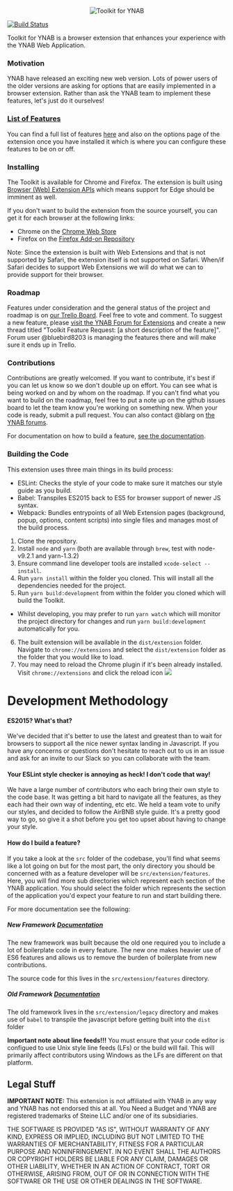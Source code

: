 <p align="center">
  <img src="http://i.imgur.com/SJhwBpU.png" alt="Toolkit for YNAB">
</p>

[![Build Status](https://travis-ci.org/toolkit-for-ynab/toolkit-for-ynab.svg?branch=master)](https://travis-ci.org/toolkit-for-ynab/toolkit-for-ynab)

Toolkit for YNAB is a browser extension that enhances your experience with the YNAB Web Application.

### Motivation
YNAB have released an exciting new web version. Lots of power users of the older
versions are asking for options that are easily implemented in a browser extension.
Rather than ask the YNAB team to implement these features, let's just do it
ourselves!


### [List of Features](/docs/feature-list.md)
You can find a full list of features [here](/docs/feature-list.md) and also on the options
page of the extension once you have installed it which is where you can configure these
features to be on or off.

### Installing
The Toolkit is available for Chrome and Firefox. The extension is built using [Browser (Web) Extension APIs](https://developer.mozilla.org/en-US/Add-ons/WebExtensions)
which means support for Edge should be imminent as well.

If you don't want to build the extension from the source yourself, you can get it for
each browser at the following links:

- Chrome on the [Chrome Web Store](https://chrome.google.com/webstore/detail/toolkit-for-ynab/lmhdkkhepllpnondndgpgclfjnlofgjl)
- Firefox on the [Firefox Add-on Repository](https://addons.mozilla.org/firefox/addon/toolkit-for-ynab/)

Note: Since the extension is built with Web Extensions and that is not supported by Safari,
the extension itself is not supported on Safari. When/if Safari decides to support Web Extensions
we will do what we can to provide support for their browser.

### Roadmap
Features under consideration and the general status of the project and roadmap is
on [our Trello Board](https://trello.com/b/EzOvXlil/ynab-enhanced-roadmap). Feel
free to vote and comment. To suggest a new feature, please [visit the YNAB Forum for Extensions](https://forum.youneedabudget.com/categories/ynab-extensions)
and create a new thread titled "Toolkit Feature Request: [a short description of the feature]".
Forum user @bluebird8203 is managing the features there and will make sure it ends up in Trello.

### Contributions
Contributions are greatly welcomed. If you want to contribute, it's best if you can let
us know so we don't double up on effort. You can see what is being worked on and by whom
on the roadmap. If you can't find what you want to build on the roadmap, feel free to put
a note up on the github issues board to let the team know you're working on something new.
When your code is ready, submit a pull request. You can also contact @blarg on [the YNAB forums](http://forum.youneedabudget.com).

For documentation on how to build a feature, [see the documentation](https://github.com/toolkit-for-ynab/toolkit-for-ynab/blob/master/docs/building-features.md).

### Building the Code
This extension uses three main things in its build process:

- ESLint: Checks the style of your code to make sure it matches our style guide as you build.
- Babel: Transpiles ES2015 back to ES5 for browser support of newer JS syntax.
- Webpack: Bundles entrypoints of all Web Extension pages (background, popup, options,
content scripts) into single files and manages most of the build process.

1. Clone the repository.
2. Install `node` and `yarn` (both are available through `brew`, test with node-v9.2.1 and yarn-1.3.2)
3. Ensure command line developer tools are installed `xcode-select --install`.
4. Run `yarn install` within the folder you cloned. This will install all the dependencies needed for the project.
5. Run `yarn build:development` from within the folder you cloned which will build the Toolkit.
  - Whilst developing, you may prefer to run `yarn watch` which will monitor the project
    directory for changes and run `yarn build:development` automatically for you.
6. The built extension will be available in the `dist/extension` folder. Navigate to `chrome://extensions`
  and select the `dist/extension` folder as the folder that you would like to load.
7. You may need to reload the Chrome plugin if it's been already installed. Visit `chrome://extensions` and click the reload icon ![](https://camo.githubusercontent.com/4d41ad79a8241b062ea59fa332b39028c1469703/68747470733a2f2f636c2e6c792f31633167304633443142316f2f496d616765253230323031382d30362d3034253230617425323031362e32302e33342e706e67)

# Development Methodology

#### ES2015? What's that?
We've decided that it's better to use the latest and greatest than to wait for browsers to
support all the nice newer syntax landing in Javascript. If you have any concerns or questions
don't hesitate to reach out to us in an issue and ask for an invite to our Slack so you can
collaborate with the team.

#### Your ESLint style checker is annoying as heck! I don't code that way!
We have a large number of contributors who each bring their own style to the code base.
It was getting a bit hard to navigate all the features, as they each had their own way
of indenting, etc etc. We held a team vote to unify our styles, and decided to follow
the AirBNB style guide. It's a pretty good way to go, so give it a shot before you
get too upset about having to change your style.

#### How do I build a feature?
If you take a look at the `src` folder of the codebase, you'll find what seems like a
lot going on but for the most part, the only directory you should be concerned with as
a feature developer will be `src/extension/features`. Here, you will find more sub
directories which represent each section of the YNAB application. You should select
the folder which represents the section of the application you'd expect your feature to
run and start building there.

For more documentation see the following:

##### New Framework [Documentation](/docs/building-features.md)
The new framework was built because the old one required you to include a lot of
boilerplate code in every feature. The new one makes heavier use of ES6 features
and allows us to remove the burden of boilerplate from new contributions.

The source code for this lives in the `src/extension/features` directory.

##### Old Framework [Documentation](/docs/building-features-legacy.md)
The old framework lives in the `src/extension/legacy` directory and makes use of
`babel` to transpile the javascript before getting built into the `dist` folder

**Important note about line feeds!!!**
You must ensure that your code editor is configued to use Unix style line feeds (LFs)
or the build will fail. This will primarily affect contributors using Windows as
the LFs are different on that platform.

## Legal Stuff
**IMPORTANT NOTE:** This extension is not affiliated with YNAB in any way and YNAB
has not endorsed this at all. You Need a Budget and YNAB are registered trademarks
of Steine LLC and/or one of its subsidiaries.

THE SOFTWARE IS PROVIDED "AS IS", WITHOUT WARRANTY OF ANY KIND, EXPRESS OR
IMPLIED, INCLUDING BUT NOT LIMITED TO THE WARRANTIES OF MERCHANTABILITY,
FITNESS FOR A PARTICULAR PURPOSE AND NONINFRINGEMENT. IN NO EVENT SHALL THE
AUTHORS OR COPYRIGHT HOLDERS BE LIABLE FOR ANY CLAIM, DAMAGES OR OTHER
LIABILITY, WHETHER IN AN ACTION OF CONTRACT, TORT OR OTHERWISE, ARISING FROM,
OUT OF OR IN CONNECTION WITH THE SOFTWARE OR THE USE OR OTHER DEALINGS IN THE
SOFTWARE.
